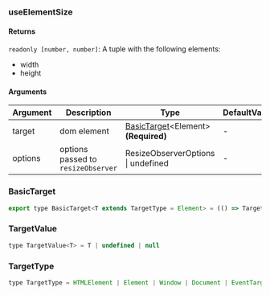 ### useElementSize

#### Returns

`readonly [number, number]`: A tuple with the following elements:

- width
- height

#### Arguments

| Argument | Description                        | Type                                                      | DefaultValue |
| -------- | ---------------------------------- | --------------------------------------------------------- | ------------ |
| target   | dom element                        | [BasicTarget](#BasicTarget)&lt;Element&gt; **(Required)** | -            |
| options  | options passed to `resizeObserver` | ResizeObserverOptions \| undefined                        | -            |

### BasicTarget

```js
export type BasicTarget<T extends TargetType = Element> = (() => TargetValue<T>) | TargetValue<T> | MutableRefObject<TargetValue<T>>
```

### TargetValue

```js
type TargetValue<T> = T | undefined | null
```

### TargetType

```js
type TargetType = HTMLElement | Element | Window | Document | EventTarget
```
